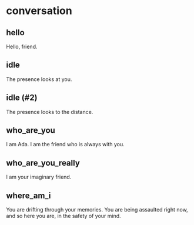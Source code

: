 # conversation

## hello

Hello, friend.

## idle

The presence looks at you.

## idle (#2)

The presence looks to the distance.

## who_are_you

I am Ada. I am the friend who is always with you.

## who_are_you_really

I am your imaginary friend.

## where_am_i

You are drifting through your memories. You are being assaulted right now,
and so here you are, in the safety of your mind.